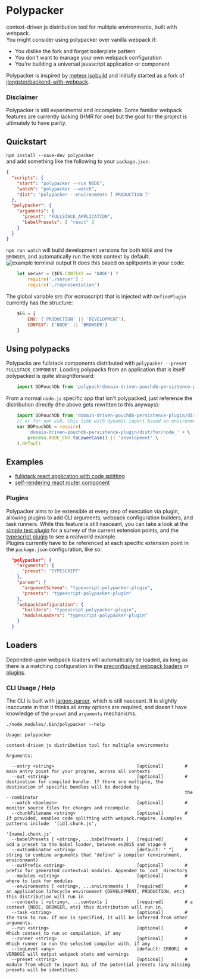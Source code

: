 # Polypacker 
context-driven js distribution tool for multiple environments, built with webpack.  
You might consider using polypacker over vanilla webpack if:
* You dislike the fork and forget boilerplate pattern
* You don't want to manage your own webpack configuration
* You're building a universal javascript application or component
   
Polypacker is inspired by [meteor isobuild](https://www.meteor.com/isobuild) and initially started as a fork of [jlongster/backend-with-webpack](https://github.com/jlongster/backend-with-webpack).
  
### Disclaimer
Polypacker is still experimental and incomplete. Some familiar webpack features are currently lacking (HMR for one) but the goal for the project is ultimately to have parity.
  
## Quickstart
`npm install --save-dev polypacker`  
and add something like the following to your `package.json`:
```json
{
  "scripts": {
    "start": "polypacker --run NODE",
    "watch": "polypacker --watch",
    "dist": "polypacker --environments [ PRODUCTION ]"
  },
  "polypacker": {
    "arguments": {
      "preset": "FULLSTACK_APPLICATION",
      "babelPresets": [ "react" ]
    }
  }
}
```
`npm run watch` will build development versions for both `NODE` and the `BROWSER`, and automatically run the `NODE` context by default:
![example terminal output](https://cloud.githubusercontent.com/assets/8343799/20774555/793d7108-b71c-11e6-9fbd-c7295f459b99.png)
It does this based on splitpoints in your code:
```javascript
    let server = ($ES.CONTEXT == 'NODE') ?
        require('./server') :
        require('./representation')
```
The global variable `$ES` (for ecmascript) that is injected with `DefinePlugin` currently has the structure:
```javascript
    $ES = {
        ENV: ('PRODUCTION' || 'DEVELOPMENT'),
        CONTEXT: ('NODE' || 'BROWSER')
    }
```
  
## Using polypacks
Polypacks are fullstack components distributed with `polypacker --preset FULLSTACK_COMPONENT`. Loading polypacks from an application that is itself polypacked is quite straightforward:
```javascript
    import DDPouchDb from 'polypack!domain-driven-pouchdb-persistence-plugin'
```
From a normal `node.js` specific app that isn't polypacked, just reference the distribution directly (the above gets rewritten to this anyways):
```javascript
    import DDPouchDb from 'domain-driven-pouchdb-persistence-plugin/dist/for/node_production'
    // or for non es6, this time with dynamic import based on environment
    var DDPouchDb = require(
        'domain-driven-pouchdb-persistence-plugin/dist/for/node_' + \
        process.NODE_ENV.toLowerCase() || 'development' \
    ).default
```
## Examples
* [fullstack react application with code splitting](https://github.com/polypacker/react-splitting-polypacker-example)
* [self-rendering react router component](https://github.com/polypacker/example-react-router-polypack)
  
### Plugins
Polypacker aims to be extensible at every step of execution via plugin, allowing plugins to add CLI arguments, webpack configuration builders, and task runners. While this feature is still nasceant, you can take a look at the [simple test plugin](https://github.com/polypacker/simple-test-polypacker-plugin/blob/master/src/index.js) for a survey of the current extension points, and the [typescript plugin](https://github.com/polypacker/typescript-polypacker-plugin/blob/master/src/index.js) to see a realworld example.  
Plugins currently have to be referenced at each specific extension point in the `package.json` configuration, like so:
```json
  "polypacker": {
    "arguments": {
      "preset": "TYPESCRIPT"
    },
    "parser": {
      "argumentSchema": "typescript-polypacker-plugin",
      "presets": "typescript-polypacker-plugin"
    },
    "webpackConfiguration": {
      "builders": "typescript-polypacker-plugin",
      "moduleLoaders": "typescript-polypacker-plugin"
    }
  }
```
  
## Loaders
Depended-upon webpack loaders will automatically be loaded, as long as there is a matching configuration in the [preconfigured webpack loaders](https://github.com/michaeljosephrosenthal/polypacker/blob/master/src/webpacker/autoLoader.js#L26-L54) or [plugins](https://github.com/polypacker/simple-test-polypacker-plugin/blob/master/src/index.js#L32).
  
### CLI Usage / Help
The CLI is built with [jargon-parser](https://github.com/polypacker/jargon-parser), which is still nasceant. It is slightly inaccurate in that it thinks all array options are required, and doesn't have knowledge of the `preset` and `arguments` mechanisms.
```
./node_modules/.bin/polypacker --help

Usage: polypacker

context-driven js distribution tool for multiple environments

Arguments:

  --entry <string>                               [optional]        # main entry point for your program, across all contexts
  --out <string>                                 [optional]        # destination for compiled bundle. If there are multiple, the destination of specific bundles will be decided by
                                                                   the --combinator
  --watch <boolean>                              [optional]        # monitor source files for changes and recompile.
  --chunkFilename <string>                       [optional]        # If provided, enables code splitting with webpack.require. Examples patterns include  '[id].chunk.js',
                                                                   '[name].chunk.js'
  --babelPresets [ <string>, ...babelPresets ]   [required]        # add a preset to the babel loader, between es2015 and stage-0
  --outCombinator <string>                       [default: "_"]    # string to combine arguments that "define" a compiler (environment, environment)
  --outPrefix <string>                           [optional]        # prefix for generated contextual modules. Appended to `out` directory
  --modules <string>                             [optional]        # where to look for modules
  --environments [ <string>, ...environments ]   [required]        # an application lifecycle environment {DEVELOPMENT, PRODUCTION, etc} this distribution will run in
  --contexts [ <string>, ...contexts ]           [required]        # a context {NODE, BROWSER, etc} this distribution will run in.
  --task <string>                                [optional]        # the task to run. If non is specified, it will be inferred from other arguments.
  --run <string>                                 [optional]        # Which context to run on compilation, if any
  --runner <string>                              [optional]        # Which runner to run the selected compiler with, if any
  --logLevel <any>                               [default: ERROR]  # VERBOSE will output webpack stats and warnings
  --preset <string>                              [optional]        # module from which to import ALL of the potential presets (any missing presets will be identities)
```

